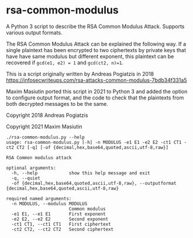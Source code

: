 # rsa-common-modulus
A Python 3 script to describe the RSA Common Modulus Attack. Supports various output formats.

The RSA Common Modulus Attack can be explained the following way.
If a single plaintext has been encrypted to two ciphertexts 
by private keys that have have same modulus but different exponent,
this plaintext can be recovered if `gcd(e1, e2) = 1` and `gcd(ct2, n)=1`.

This is a script originally written by Andreas Pogiatzis in 2018
<https://infosecwriteups.com/rsa-attacks-common-modulus-7bdb34f331a5>

Maxim Masiutin ported this script in 2021 to Python 3 and added the option to configure output format,
and the code to check that the plaintexts from both decrypted messages to be the same.

Copyright 2018 Andreas Pogiatzis

Copyright 2021 Maxim Masiutin

```
./rsa-common-modulus.py --help
usage: rsa-common-modulus.py [-h] -n MODULUS -e1 E1 -e2 E2 -ct1 CT1 -ct2 CT2 [-q] [-of {decimal,hex,base64,quoted,ascii,utf-8,raw}]

RSA Common modulus attack

optional arguments:
  -h, --help            show this help message and exit
  -q, --quiet
  -of {decimal,hex,base64,quoted,ascii,utf-8,raw}, --outputformat {decimal,hex,base64,quoted,ascii,utf-8,raw}

required named arguments:
  -n MODULUS, --modulus MODULUS
                        Common modulus
  -e1 E1, --e1 E1       First exponent
  -e2 E2, --e2 E2       Second exponent
  -ct1 CT1, --ct1 CT1   First ciphertext
  -ct2 CT2, --ct2 CT2   Second ciphertext
```
